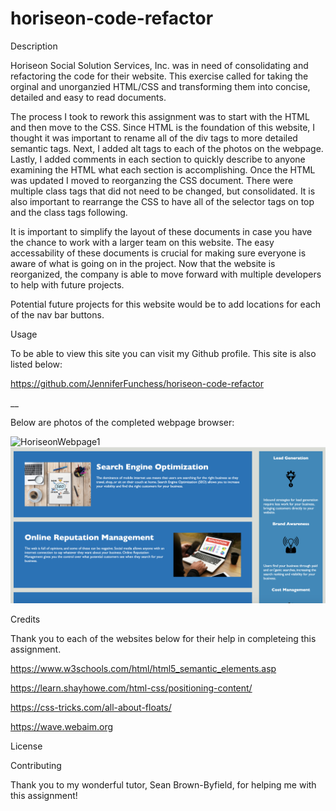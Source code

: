 # horiseon-code-refactor
Description

Horiseon Social Solution Services, Inc. was in need of consolidating and refactoring the code for their website. This exercise called for taking the orginal and unorganzied HTML/CSS and transforming them into concise, detailed and easy to read documents. 

The process I took to rework this assignment was to start with the HTML and then move to the CSS. Since HTML is the foundation of this website, I thought it was important to rename all of the div tags to more detailed semantic tags. Next, I added alt tags to each of the photos on the webpage. Lastly, I added comments in each section to quickly describe to anyone examining the HTML what each section is accomplishing. Once the HTML was updated I moved to reorganzing the CSS document. There were multiple class tags that did not need to be changed, but consolidated. It is also important to rearrange the CSS to have all of the selector tags on top and the class tags following. 

It is important to simplify the layout of these documents in case you have the chance to work with a larger team on this website. The easy accessability of these documents is crucial for making sure everyone is aware of what is going on in the project. Now that the website is reorganized, the company is able to move forward with multiple developers to help with future projects. 

Potential future projects for this website would be to add locations for each of the nav bar buttons. 


Usage

To be able to view this site you can visit my Github profile. This site is also listed below:

https://github.com/JenniferFunchess/horiseon-code-refactor

__

Below are photos of the completed webpage browser:

![HoriseonWebpage1](./assets/images/webpage1.png)
![HoriseonWebpage](./assets/images/webpage2.png)


Credits

Thank you to each of the websites below for their help in completeing this assignment. 

https://www.w3schools.com/html/html5_semantic_elements.asp

https://learn.shayhowe.com/html-css/positioning-content/

https://css-tricks.com/all-about-floats/

https://wave.webaim.org


License


Contributing

Thank you to my wonderful tutor, Sean Brown-Byfield, for helping me with this assignment! 

